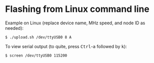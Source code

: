 Flashing from Linux command line
================================

Example on Linux (replace device name, MHz speed, and node ID as needed):

    $ ./upload.sh /dev/ttyUSB0 8 A

To view serial output (to quite, press <kbd>Ctrl</kbd>-<kbd>a</kbd> followed by
<kbd>k</kbd>):

    $ screen /dev/ttyUSB0 115200
